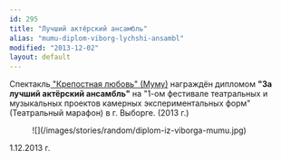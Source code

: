 ```yaml
---
id: 295
title: "Лучший актёрский ансамбль"
alias: "mumu-diplom-viborg-lychshi-ansambl"
modified: "2013-12-02"
layout: default
---
```


Спектакль[ "Крепостная любовь" (Муму)](46-mumu.html) награждён дипломом **"За лучший актёрский ансамбль"** на "1-ом фестивале театральных и музыкальных проектов камерных экспериментальных форм" (Театральный марафон) в г. Выборге. (2013 г.)

<figure>
![](/images/stories/random/diplom-iz-viborga-mumu.jpg)
</figure>

1.12.2013 г.

